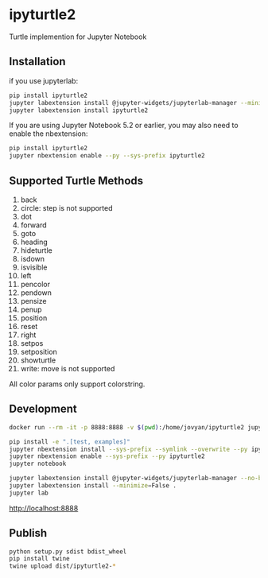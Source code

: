 
# ipyturtle2

Turtle implemention for Jupyter Notebook

## Installation

if you use jupyterlab:

```bash
pip install ipyturtle2
jupyter labextension install @jupyter-widgets/jupyterlab-manager --minimize=False
jupyter labextension install ipyturtle2
```

If you are using Jupyter Notebook 5.2 or earlier, you may also need to enable
the nbextension:
```bash
pip install ipyturtle2
jupyter nbextension enable --py --sys-prefix ipyturtle2
```

## Supported Turtle Methods

1. back
2. circle: step is not supported
3. dot
4. forward
5. goto
6. heading
7. hideturtle
8. isdown
9. isvisible
10. left
11. pencolor
12. pendown
13. pensize
14. penup
15. position
16. reset
17. right
18. setpos
19. setposition
20. showturtle
21. write: move is not supported

All color params only support colorstring.

## Development

```bash
docker run --rm -it -p 8888:8888 -v $(pwd):/home/jovyan/ipyturtle2 jupyter/base-notebook bash
```

```bash
pip install -e ".[test, examples]"
jupyter nbextension install --sys-prefix --symlink --overwrite --py ipyturtle2
jupyter nbextension enable --sys-prefix --py ipyturtle2
jupyter notebook
```

```bash
jupyter labextension install @jupyter-widgets/jupyterlab-manager --no-build
jupyter labextension install --minimize=False .
jupyter lab
```

[http://localhost:8888](http://localhost:8888)

## Publish

```bash
python setup.py sdist bdist_wheel
pip install twine
twine upload dist/ipyturtle2-*
```
